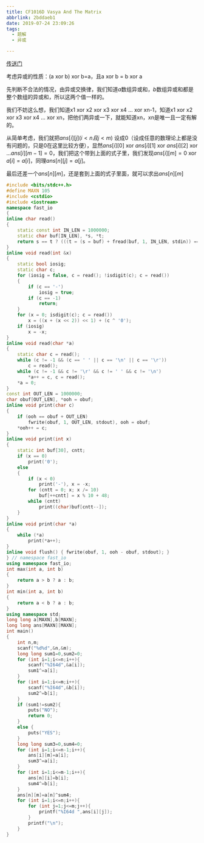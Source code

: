 ```yaml
---
title: CF1016D Vasya And The Matrix
abbrlink: 2bddaeb1
date: 2019-07-24 23:09:26
tags:
  - 题解
  - 异或

---
```


[传送门](https://www.luogu.org/problem/CF1016D)

考虑异或的性质：(a xor b) xor b=a，且a xor b = b xor a

先判断不合法的情况，由异或交换律，我们知道$a$数组异或和，$b$数组异或和都是整个数组的异或和，所以这两个值一样的。

我们不妨这么想，我们知道x1 xor x2 xor x3 xor x4 ... xor xn-1，知道x1 xor x2 xor x3 xor x4 ... xor xn，把他们两异或一下，就能知道xn，xn是唯一且一定有解的。

从简单考虑，我们就把$ans[i][j](i<n 且 j<m)$ 设成$0$（设成任意的数理论上都是没有问题的，只是$0$在这里比较方便），显然$ans[i][0]$ xor $ans[i][1]$ xor $ans[i][2]$ xor ...$ans[i][m-1]=0$，我们把这个带到上面的式子里，我们发现$ans[i][m]=0$ xor $a[i]=a[i]$，同理$ans[n][j]=a[j]$。

最后还差一个$ans[n][m]$，还是套到上面的式子里面，就可以求出$ans[n][m]$

```cpp
#include <bits/stdc++.h>
#define MAXN 105
#include <cstdio>
#include <iostream>
namespace fast_io
{
inline char read()
{
    static const int IN_LEN = 1000000;
    static char buf[IN_LEN], *s, *t;
    return s == t ? (((t = (s = buf) + fread(buf, 1, IN_LEN, stdin)) == s) ? -1 : *s++) : *s++;
}
inline void read(int &x)
{
    static bool iosig;
    static char c;
    for (iosig = false, c = read(); !isdigit(c); c = read())
    {
        if (c == '-')
            iosig = true;
        if (c == -1)
            return;
    }
    for (x = 0; isdigit(c); c = read())
        x = ((x + (x << 2)) << 1) + (c ^ '0');
    if (iosig)
        x = -x;
}
inline void read(char *a)
{
    static char c = read();
    while (c != -1 && (c == ' ' || c == '\n' || c == '\r'))
        c = read();
    while (c != -1 && c != '\r' && c != ' ' && c != '\n')
        *a++ = c, c = read();
    *a = 0;
}
const int OUT_LEN = 1000000;
char obuf[OUT_LEN], *ooh = obuf;
inline void print(char c)
{
    if (ooh == obuf + OUT_LEN)
        fwrite(obuf, 1, OUT_LEN, stdout), ooh = obuf;
    *ooh++ = c;
}
inline void print(int x)
{
    static int buf[30], cntt;
    if (x == 0)
        print('0');
    else
    {
        if (x < 0)
            print('-'), x = -x;
        for (cntt = 0; x; x /= 10)
            buf[++cntt] = x % 10 + 48;
        while (cntt)
            print((char)buf[cntt--]);
    }
}
inline void print(char *a)
{
    while (*a)
        print(*a++);
}
inline void flush() { fwrite(obuf, 1, ooh - obuf, stdout); }
} // namespace fast_io
using namespace fast_io;
int max(int a, int b)
{
    return a > b ? a : b;
}
int min(int a, int b)
{
    return a < b ? a : b;
}
using namespace std;
long long a[MAXN],b[MAXN];
long long ans[MAXN][MAXN];
int main()
{
    int n,m;
    scanf("%d%d",&n,&m);
    long long sum1=0,sum2=0;
    for (int i=1;i<=n;i++){
        scanf("%I64d",&a[i]);
        sum1^=a[i];
    }
    for (int i=1;i<=m;i++){
        scanf("%I64d",&b[i]);
        sum2^=b[i];
    }
    if (sum1!=sum2){
        puts("NO");
        return 0;
    }
    else {
        puts("YES");
    }
    long long sum3=0,sum4=0;
    for (int i=1;i<=n-1;i++){
        ans[i][m]=a[i];
        sum3^=a[i];
    }
    for (int i=1;i<=m-1;i++){
        ans[n][i]=b[i];
        sum4^=b[i];
    }
    ans[n][m]=a[n]^sum4;
    for (int i=1;i<=n;i++){
        for (int j=1;j<=m;j++){
            printf("%I64d ",ans[i][j]);
        }
        printf("\n");
    }
}
```

